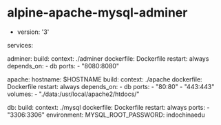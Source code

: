 # alpine-apache-mysql-adminer
* version: '3'

services:

  adminer:
    build:
      context: ./adminer
      dockerfile: Dockerfile
    restart: always
    depends_on:
      - db
    ports:
      - "8080:8080"

  apache: 
    hostname: $HOSTNAME
    build:
      context: ./apache
      dockerfile: Dockerfile
    restart: always
    depends_on:
      - db
    ports: 
      - "80:80"
      - "443:443"
    volumes: 
      - "./data:/usr/local/apache2/htdocs/"

  db:
    build:
      context: ./mysql
      dockerfile: Dockerfile
    restart: always
    ports:
      - "3306:3306"
    environment:
      MYSQL_ROOT_PASSWORD: indochinaedu
